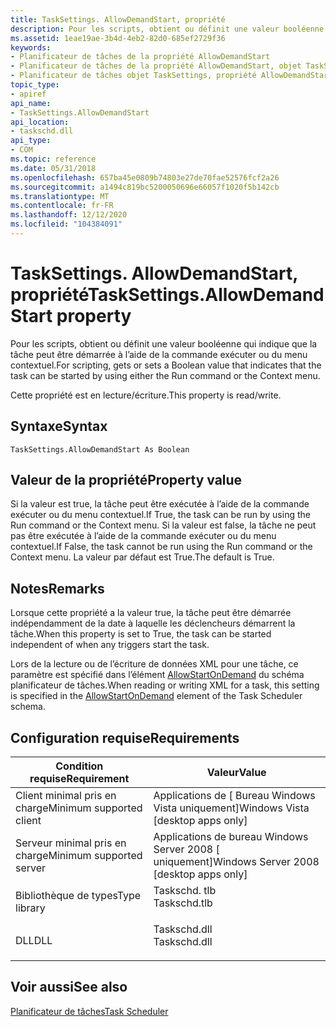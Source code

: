 ```yaml
---
title: TaskSettings. AllowDemandStart, propriété
description: Pour les scripts, obtient ou définit une valeur booléenne qui indique que la tâche peut être démarrée à l’aide de la commande exécuter ou du menu contextuel.
ms.assetid: 1eae19ae-3b4d-4eb2-82d0-685ef2729f36
keywords:
- Planificateur de tâches de la propriété AllowDemandStart
- Planificateur de tâches de la propriété AllowDemandStart, objet TaskSettings
- Planificateur de tâches objet TaskSettings, propriété AllowDemandStart
topic_type:
- apiref
api_name:
- TaskSettings.AllowDemandStart
api_location:
- taskschd.dll
api_type:
- COM
ms.topic: reference
ms.date: 05/31/2018
ms.openlocfilehash: 657ba45e0809b74803e27de70fae52576fcf2a26
ms.sourcegitcommit: a1494c819bc5200050696e66057f1020f5b142cb
ms.translationtype: MT
ms.contentlocale: fr-FR
ms.lasthandoff: 12/12/2020
ms.locfileid: "104384091"
---
```

# <a name="tasksettingsallowdemandstart-property"></a><span data-ttu-id="6c8a7-106">TaskSettings. AllowDemandStart, propriété</span><span class="sxs-lookup"><span data-stu-id="6c8a7-106">TaskSettings.AllowDemandStart property</span></span>

<span data-ttu-id="6c8a7-107">Pour les scripts, obtient ou définit une valeur booléenne qui indique que la tâche peut être démarrée à l’aide de la commande exécuter ou du menu contextuel.</span><span class="sxs-lookup"><span data-stu-id="6c8a7-107">For scripting, gets or sets a Boolean value that indicates that the task can be started by using either the Run command or the Context menu.</span></span>

<span data-ttu-id="6c8a7-108">Cette propriété est en lecture/écriture.</span><span class="sxs-lookup"><span data-stu-id="6c8a7-108">This property is read/write.</span></span>

## <a name="syntax"></a><span data-ttu-id="6c8a7-109">Syntaxe</span><span class="sxs-lookup"><span data-stu-id="6c8a7-109">Syntax</span></span>


```VB
TaskSettings.AllowDemandStart As Boolean
```



## <a name="property-value"></a><span data-ttu-id="6c8a7-110">Valeur de la propriété</span><span class="sxs-lookup"><span data-stu-id="6c8a7-110">Property value</span></span>

<span data-ttu-id="6c8a7-111">Si la valeur est true, la tâche peut être exécutée à l’aide de la commande exécuter ou du menu contextuel.</span><span class="sxs-lookup"><span data-stu-id="6c8a7-111">If True, the task can be run by using the Run command or the Context menu.</span></span> <span data-ttu-id="6c8a7-112">Si la valeur est false, la tâche ne peut pas être exécutée à l’aide de la commande exécuter ou du menu contextuel.</span><span class="sxs-lookup"><span data-stu-id="6c8a7-112">If False, the task cannot be run using the Run command or the Context menu.</span></span> <span data-ttu-id="6c8a7-113">La valeur par défaut est True.</span><span class="sxs-lookup"><span data-stu-id="6c8a7-113">The default is True.</span></span>

## <a name="remarks"></a><span data-ttu-id="6c8a7-114">Notes</span><span class="sxs-lookup"><span data-stu-id="6c8a7-114">Remarks</span></span>

<span data-ttu-id="6c8a7-115">Lorsque cette propriété a la valeur true, la tâche peut être démarrée indépendamment de la date à laquelle les déclencheurs démarrent la tâche.</span><span class="sxs-lookup"><span data-stu-id="6c8a7-115">When this property is set to True, the task can be started independent of when any triggers start the task.</span></span>

<span data-ttu-id="6c8a7-116">Lors de la lecture ou de l’écriture de données XML pour une tâche, ce paramètre est spécifié dans l’élément [AllowStartOnDemand](taskschedulerschema-allowstartondemand-settingstype-element.md) du schéma planificateur de tâches.</span><span class="sxs-lookup"><span data-stu-id="6c8a7-116">When reading or writing XML for a task, this setting is specified in the [AllowStartOnDemand](taskschedulerschema-allowstartondemand-settingstype-element.md) element of the Task Scheduler schema.</span></span>

## <a name="requirements"></a><span data-ttu-id="6c8a7-117">Configuration requise</span><span class="sxs-lookup"><span data-stu-id="6c8a7-117">Requirements</span></span>



| <span data-ttu-id="6c8a7-118">Condition requise</span><span class="sxs-lookup"><span data-stu-id="6c8a7-118">Requirement</span></span> | <span data-ttu-id="6c8a7-119">Valeur</span><span class="sxs-lookup"><span data-stu-id="6c8a7-119">Value</span></span> |
|-------------------------------------|-----------------------------------------------------------------------------------------|
| <span data-ttu-id="6c8a7-120">Client minimal pris en charge</span><span class="sxs-lookup"><span data-stu-id="6c8a7-120">Minimum supported client</span></span><br/> | <span data-ttu-id="6c8a7-121">Applications de \[ Bureau Windows Vista uniquement\]</span><span class="sxs-lookup"><span data-stu-id="6c8a7-121">Windows Vista \[desktop apps only\]</span></span><br/>                                          |
| <span data-ttu-id="6c8a7-122">Serveur minimal pris en charge</span><span class="sxs-lookup"><span data-stu-id="6c8a7-122">Minimum supported server</span></span><br/> | <span data-ttu-id="6c8a7-123">Applications de bureau Windows Server 2008 \[ uniquement\]</span><span class="sxs-lookup"><span data-stu-id="6c8a7-123">Windows Server 2008 \[desktop apps only\]</span></span><br/>                                    |
| <span data-ttu-id="6c8a7-124">Bibliothèque de types</span><span class="sxs-lookup"><span data-stu-id="6c8a7-124">Type library</span></span><br/>             | <dl> <span data-ttu-id="6c8a7-125"><dt>Taskschd. tlb</dt></span><span class="sxs-lookup"><span data-stu-id="6c8a7-125"><dt>Taskschd.tlb</dt></span></span> </dl> |
| <span data-ttu-id="6c8a7-126">DLL</span><span class="sxs-lookup"><span data-stu-id="6c8a7-126">DLL</span></span><br/>                      | <dl> <span data-ttu-id="6c8a7-127"><dt>Taskschd.dll</dt></span><span class="sxs-lookup"><span data-stu-id="6c8a7-127"><dt>Taskschd.dll</dt></span></span> </dl> |



## <a name="see-also"></a><span data-ttu-id="6c8a7-128">Voir aussi</span><span class="sxs-lookup"><span data-stu-id="6c8a7-128">See also</span></span>

<dl> <dt>

[<span data-ttu-id="6c8a7-129">Planificateur de tâches</span><span class="sxs-lookup"><span data-stu-id="6c8a7-129">Task Scheduler</span></span>](task-scheduler-start-page.md)
</dt> </dl>

 

 





